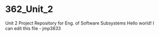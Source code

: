 362_Unit_2
==========

Unit 2 Project Repository for Eng. of Software Subsystems
Hello world! I can edit this file - jmp3833
